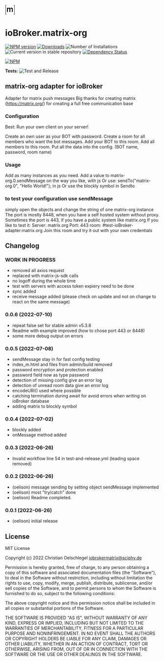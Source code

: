 ![Logo](admin/matrix-logo.png)
# ioBroker.matrix-org

[![NPM version](https://img.shields.io/npm/v/iobroker.matrix-org.svg)](https://www.npmjs.com/package/iobroker.matrix-org)
[![Downloads](https://img.shields.io/npm/dm/iobroker.matrix-org.svg)](https://www.npmjs.com/package/iobroker.matrix-org)
![Number of Installations](https://iobroker.live/badges/matrix-org-installed.svg)
![Current version in stable repository](https://iobroker.live/badges/matrix-org-stable.svg)
[![Dependency Status](https://img.shields.io/david/oelison/iobroker.matrix-org.svg)](https://david-dm.org/oelison/iobroker.matrix-org)

[![NPM](https://nodei.co/npm/iobroker.matrix-org.png?downloads=true)](https://nodei.co/npm/iobroker.matrix-org/)

**Tests:** ![Test and Release](https://github.com/oelison/ioBroker.matrix-org/workflows/Test%20and%20Release/badge.svg)

## matrix-org adapter for ioBroker

Adapter for matrix push messages
Big thanks for creating matrix (https://matrix.org/) for creating a full free communication base

### Configuration

Best: Run your own client on your server!

Create an own user as your BOT with password. Create a room for all members who want the bot messages. Add your BOT to this room. Add all members to this room. Put all the data into the config. (BOT name, password, room name)

### Usage

Add as many instances as you need. Add a value to matrix-org.0.sendMessage on the way you like, with js
Or use: sendTo("matrix-org.0", "Hello World!"); in js
Or use the blockly symbol in Sendto

### to test your configuration use sendMessage

simply open the objects and change the string of one matrix-org instance
The port is mostly 8448, when you have a self hosted system without proxy.
Sometimes the port is 443, if you have a public system like matrix.org
If you like to test it:
Server: matrix.org Port: 443
room: #test-ioBroker-adapter:matrix.org
Join this room and try it out with your own credentials

## Changelog
<!--
    Placeholder for the next version (at the beginning of the line):
    ### **WORK IN PROGRESS**
-->
### **WORK IN PROGRESS**
* removed all axios request
* replaced with matrix-js-sdk calls
* no logoff during the whole time
* test with servers with access token expiery need to be done
* sync added
* receive message added (please check on update and not on change to react on the same message)

### 0.0.6 (2022-07-10)
* repeat false set for stable admin v5.3.8
* Readme with example improved (how to chose port 443 or 8448)
* some more debug output on errors

### 0.0.5 (2022-07-08)
* sendMessage stay in for fast config testing
* index_m.html and files from admin/build removed
* password encryption and protection enabled
* password field now as type password
* detection of missing config give an error log
* detection of unread room data give an error log
* encodeURI() used where possible
* catching termination during await for avoid errors when writing on ioBroker database
* adding matrix to blockly symbol

### 0.0.4 (2022-07-02)
* blockly added
* onMessage method added

### 0.0.3 (2022-06-26)
* Invalid workflow line 54 in test-and-release.yml (leading space removed)

### 0.0.2 (2022-06-26)
* (oelison) message sending by setting object sendMessage implemented
* (oelison) most "try/catch" done
* (oelison) Readme completed.

### 0.0.1 (2022-06-26)
* (oelison) initial release

## License
MIT License

Copyright (c) 2022 Christian Oelschlegel <iobrokermatrix@sciphy.de>

Permission is hereby granted, free of charge, to any person obtaining a copy
of this software and associated documentation files (the "Software"), to deal
in the Software without restriction, including without limitation the rights
to use, copy, modify, merge, publish, distribute, sublicense, and/or sell
copies of the Software, and to permit persons to whom the Software is
furnished to do so, subject to the following conditions:

The above copyright notice and this permission notice shall be included in all
copies or substantial portions of the Software.

THE SOFTWARE IS PROVIDED "AS IS", WITHOUT WARRANTY OF ANY KIND, EXPRESS OR
IMPLIED, INCLUDING BUT NOT LIMITED TO THE WARRANTIES OF MERCHANTABILITY,
FITNESS FOR A PARTICULAR PURPOSE AND NONINFRINGEMENT. IN NO EVENT SHALL THE
AUTHORS OR COPYRIGHT HOLDERS BE LIABLE FOR ANY CLAIM, DAMAGES OR OTHER
LIABILITY, WHETHER IN AN ACTION OF CONTRACT, TORT OR OTHERWISE, ARISING FROM,
OUT OF OR IN CONNECTION WITH THE SOFTWARE OR THE USE OR OTHER DEALINGS IN THE
SOFTWARE.